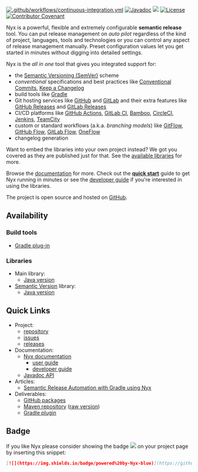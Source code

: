 [![.github/workflows/continuous-integration.yml](https://github.com/mooltiverse/nyx/actions/workflows/continuous-integration.yml/badge.svg?branch=master)](https://github.com/mooltiverse/nyx/actions/workflows/continuous-integration.yml) 
[![Javadoc](https://javadoc.io/badge2/com.mooltiverse.oss.nyx/java/Javadoc.svg)](https://javadoc.io/doc/com.mooltiverse.oss.nyx/java) 
[![](https://img.shields.io/badge/powered%20by-Nyx-blue)](https://github.com/mooltiverse/nyx) 
[![License](https://img.shields.io/badge/License-Apache%202.0-grey.svg)](LICENSE.md) [![Contributor Covenant](https://img.shields.io/badge/Contributor%20Covenant-v2.0%20adopted-grey.svg)](CODE_OF_CONDUCT.md)

Nyx is a powerful, flexible and extremely configurable **semantic release** tool. You can put release management on *auto pilot* regardless of the kind of project, languages, tools and technologies or you can control any aspect of release management manually. Preset configuration values let you get started in minutes without digging into detailed settings.

Nyx is the *all in one* tool that gives you integrated support for:

* the [Semantic Versioning (SemVer)](https://semver.org/) scheme
* *conventional* specifications and best practices like [Conventional Commits](https://www.conventionalcommits.org/), [Keep a Changelog](https://keepachangelog.com/)
* build tools like [Gradle](https://gradle.org/)
* Git hosting services like [GitHub](https://github.com/) and [GitLab](https://gitlab.com/) and their extra features like [GitHub Releases](https://docs.github.com/en/github/administering-a-repository/about-releases) and [GitLab Releases](https://docs.gitlab.com/ee/user/project/releases/)
* CI/CD platforms like [GitHub Actions](https://docs.github.com/en/free-pro-team@latest/actions/guides/about-continuous-integration), [GitLab CI](https://docs.gitlab.com/ee/ci/), [Bamboo](https://www.atlassian.com/software/bamboo), [CircleCI](https://circleci.com/), [Jenkins](https://www.jenkins.io/), [TeamCity](https://www.jetbrains.com/teamcity/)
* custom or standard workflows (a.k.a. *branching models*) like [GitFlow](https://nvie.com/posts/a-successful-git-branching-model/), [GitHub Flow](https://help.github.com/en/github/collaborating-with-issues-and-pull-requests/github-flow), [GitLab Flow](https://docs.gitlab.com/ee/topics/gitlab_flow.html), [OneFlow](https://www.endoflineblog.com/oneflow-a-git-branching-model-and-workflow)
* changelog generation

Want to embed the libraries into your own project instead? We got you covered as they are published just for that. See the [available libraries](#libraries) for more.

Browse the [documentation](https://mooltiverse.github.io/nyx/) for more. Check out the [**quick start**](https://mooltiverse.github.io/nyx/guide/user/quick-start/) guide to get Nyx running in minutes or see the [developer guide](https://mooltiverse.github.io/nyx/guide/developer/) if you're interested in using the libraries.

The project is open source and hosted on [GitHub](https://github.com/mooltiverse/nyx).

## Availability

### Build tools

* [Gradle plug-in](https://plugins.gradle.org/plugin/com.mooltiverse.oss.nyx)

### Libraries

* Main library:
  * [Java version](https://mooltiverse.github.io/nyx/guide/developer/java/nyx-main/)
* [Semantic Version](https://semver.org/) library:
  * [Java version](https://mooltiverse.github.io/nyx/guide/developer/java/semantic-version/)

## Quick Links

* Project:
  * [repository](https://github.com/mooltiverse/nyx)
  * [issues](https://github.com/mooltiverse/nyx/issues)
  * [releases](https://github.com/mooltiverse/nyx/releases)
* Documentation:
  * [Nyx documentation](https://mooltiverse.github.io/nyx/)
    * [user guide](https://mooltiverse.github.io/nyx/guide/user/)
    * [developer guide](https://mooltiverse.github.io/nyx/guide/developer/)
  * [Javadoc API](https://javadoc.io/doc/com.mooltiverse.oss.nyx/java)
* Articles:
  * [Semantic Release Automation with Gradle using Nyx](https://levelup.gitconnected.com/semantic-release-automation-with-gradle-using-nyx-ba345235a365)
* Deliverables:
  * [GitHub packages](https://github.com/mooltiverse/nyx/packages)
  * [Maven repository](https://search.maven.org/search?q=g:com.mooltiverse.oss.nyx) ([raw version](https://repo.maven.apache.org/maven2/com/mooltiverse/oss/nyx/))
  * [Gradle plugin](https://plugins.gradle.org/plugin/com.mooltiverse.oss.nyx)

## Badge

If you like Nyx please consider showing the badge [![](https://img.shields.io/badge/powered%20by-Nyx-blue)](https://github.com/mooltiverse/nyx) on your project page by inserting this snippet:

```md
[![](https://img.shields.io/badge/powered%20by-Nyx-blue)](https://github.com/mooltiverse/nyx)
```

